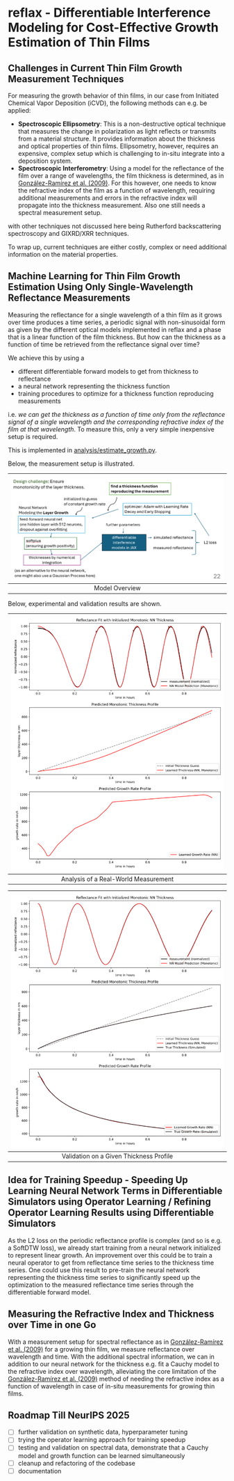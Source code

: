 # reflax - Differentiable Interference Modeling for Cost-Effective Growth Estimation of Thin Films

## Challenges in Current Thin Film Growth Measurement Techniques

For measuring the growth behavior of thin films, in our case from Initiated Chemical Vapor Deposition (iCVD), the following methods can e.g. be applied:

- **Spectroscopic Ellipsometry**: This is a non-destructive optical technique that measures the change in polarization as light reflects or transmits from a material structure. It provides information about the thickness and optical properties of thin films. Ellipsometry, however, requires an expensive, complex setup which is challenging to in-situ integrate into a deposition system.
- **Spectroscopic Interferometry**: Using a model for the reflectance of the film over a range of wavelengths, the film thickness is determined, as in [González-Ramírez et al. (2009)](https://doi.org/10.1155/2009/594175). For this however, one needs to know the refractive index of the film as a function of wavelength, requiring additional measurements and errors in the refractive index will propagate into the thickness measurement. Also one still needs a spectral measurement setup.

with other techniques not discussed here being Rutherford backscattering spectroscopy and GIXRD/XRR techniques.

To wrap up, current techniques are either costly, complex or need additional information on the material properties.

## Machine Learning for Thin Film Growth Estimation Using Only Single-Wavelength Reflectance Measurements

Measuring the reflectance for a single wavelength of a thin film as it grows over time produces a time series, a periodic signal with non-sinusoidal form as given by the different optical models implemented in reflax and a phase that is a linear function of the film thickness. But how can the thickness as a function of time be retrieved from the reflectance signal over time?

We achieve this by using a

- different differentiable forward models to get from thickness to reflectance
- a neural network representing the thickness function
- training procedures to optimize for a thickness function reproducing measurements

i.e. *we can get the thickness as a function of time only from the reflectance signal of a single wavelength and the corresponding refractive index of the film at that wavelength*. To measure this, only a very simple inexpensive setup is required.

This is implemented in [analysis/estimate_growth.py](analysis/estimate_growth.py).

Below, the measurement setup is illustrated.

| ![Model Overview](resources/model.png) |
|:----------------------------:|
| Model Overview               |

Below, experimental and validation results are shown.

| ![Analysis of Real-World Measurement](resources/analysis.svg) |
|:---------------------------------------------------:|
| Analysis of a Real-World Measurement                |

| ![Validation on a Given Thickness Profile](resources/validation.svg) |
|:----------------------------------------------------------:|
| Validation on a Given Thickness Profile                    |

## Idea for Training Speedup - Speeding Up Learning Neural Network Terms in Differentiable Simulators using Operator Learning / Refining Operator Learning Results using Differentiable Simulators

As the L2 loss on the periodic reflectance profile is complex (and so is e.g. a SoftDTW loss), we already start training from a neural network initialized to represent linear growth. An improvement over this could be to train a neural operator to get from reflectance time series to the thickness time series. One could use this result to pre-train the neural network representing the thickness time series to significantly speed up the optimization to the measured reflectance time series through the differentiable forward model.

## Measuring the Refractive Index and Thickness over Time in one Go

With a measurement setup for spectral reflectance as in [González-Ramírez et al. (2009)](https://doi.org/10.1155/2009/594175) for a growing thin film, we measure reflectance over wavelength and time. With the additional spectral information, we can in addition to our neural network for the thickness e.g. fit a Cauchy model to the refractive index over wavelength, alleviating the core limitation of the [González-Ramírez et al. (2009)](https://doi.org/10.1155/2009/594175) method of needing the refractive index as a function of wavelength in case of in-situ measurements for growing thin films.

## Roadmap Till NeurIPS 2025

- [ ] further validation on synthetic data, hyperparameter tuning
- [ ] trying the operator learning approach for training speedup
- [ ] testing and validation on spectral data, demonstrate that a Cauchy model and growth function can be learned simultaneously
- [ ] cleanup and refactoring of the codebase
- [ ] documentation
